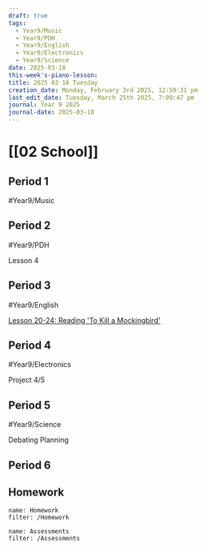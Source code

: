 ```yaml
---
draft: true
tags:
  - Year9/Music
  - Year9/PDH
  - Year9/English
  - Year9/Electronics
  - Year9/Science
date: 2025-03-18
this-week's-piano-lesson: 
title: 2025 03 18 Tuesday
creation_date: Monday, February 3rd 2025, 12:59:31 pm
last_edit_date: Tuesday, March 25th 2025, 7:09:47 pm
journal: Year 9 2025
journal-date: 2025-03-18
---
```


# [[02 School]]

## Period 1

#Year9/Music

## Period 2

#Year9/PDH

Lesson 4

## Period 3

#Year9/English

[Lesson 20-24: Reading 'To Kill a Mockingbird'](https://classroom.google.com/c/NzQyMDEwNTQ1NDIx/m/NzU4NTA4MTIxMTYw/details)

## Period 4

#Year9/Electronics

Project 4/5

## Period 5

#Year9/Science

Debating Planning

## Period 6

## Homework

```todoist
name: Homework
filter: /Homework
```

```todoist
name: Assessments
filter: /Assessments
```
